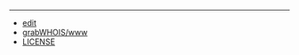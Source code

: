 
---

+ [edit](https://github.com/grabWHOIS/www/edit/main/README.md)
+ [grabWHOIS/www](https://github.com/grabWHOIS/www)
+ [LICENSE](LICENSE)
